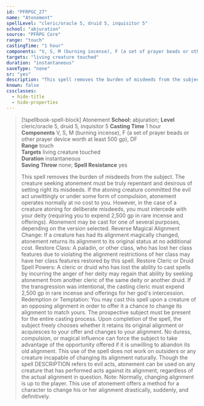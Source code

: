 ```yaml
---
id: "PFRPGC_27"
name: "Atonement"
spellLevel: "cleric/oracle 5, druid 5, inquisitor 5"
school: "abjuration"
source: "PFRPG Core"
range: "touch"
castingTime: "1 hour"
components: "V, S, M (burning incense), F (a set of prayer beads or other prayer device worth at least 500 gp), DF"
targets: "living creature touched"
duration: "instantaneous"
saveType: "none"
sr: "yes"
description: "This spell removes the burden of misdeeds from the subject. The creature seeking atonement must be truly repentant and desirous of setting right its misdeeds. If the atoning creature committed the evil act unwittingly or under some form of compulsion, atonement operates normally at no cost to you. However, in the case of a creature atoning for deliberate misdeeds, you must intercede with your deity (requiring you to expend 2,500 gp in rare incense and offerings). Atonement may be cast for one of several purposes, depending on the version selected. Reverse Magical Alignment Change: If a creature has had its alignment magically changed, atonement returns its alignment to its original status at no additional cost. Restore Class: A paladin, or other class, who has lost her class features due to violating the alignment restrictions of her class may have her class features restored by this spell. Restore Cleric or Druid Spell Powers: A cleric or druid who has lost the ability to cast spells by incurring the anger of her deity may regain that ability by seeking atonement from another cleric of the same deity or another druid. If the transgression was intentional, the casting cleric must expend 2,500 gp in rare incense and offerings for her god's intercession. Redemption or Temptation: You may cast this spell upon a creature of an opposing alignment in order to offer it a chance to change its alignment to match yours. The prospective subject must be present for the entire casting process. Upon completion of the spell, the subject freely chooses whether it retains its original alignment or acquiesces to your offer and changes to your alignment. No duress, compulsion, or magical influence can force the subject to take advantage of the opportunity offered if it is unwilling to abandon its old alignment. This use of the spell does not work on outsiders or any creature incapable of changing its alignment naturally. Though the spell DESCRIPTION refers to evil acts, atonement can be used on any creature that has performed acts against its alignment, regardless of the actual alignment in question. Note: Normally, changing alignment is up to the player. This use of atonement offers a method for a character to change his or her alignment drastically, suddenly, and definitively."
known: false
cssclasses:
  - hide-title
  - hide-properties
---
```


> [!spellbook-spell-block] Atonement
> **School:** abjuration; **Level** cleric/oracle 5, druid 5, inquisitor 5
> **Casting Time** 1 hour  
> **Components** V, S, M (burning incense), F (a set of prayer beads or other prayer device worth at least 500 gp), DF  
> **Range** touch  
> **Targets** living creature touched  
> **Duration** instantaneous  
> **Saving Throw** none; **Spell Resistance** yes
> 
> This spell removes the burden of misdeeds from the subject. The creature seeking atonement must be truly repentant and desirous of setting right its misdeeds. If the atoning creature committed the evil act unwittingly or under some form of compulsion, atonement operates normally at no cost to you. However, in the case of a creature atoning for deliberate misdeeds, you must intercede with your deity (requiring you to expend 2,500 gp in rare incense and offerings). Atonement may be cast for one of several purposes, depending on the version selected. Reverse Magical Alignment Change: If a creature has had its alignment magically changed, atonement returns its alignment to its original status at no additional cost. Restore Class: A paladin, or other class, who has lost her class features due to violating the alignment restrictions of her class may have her class features restored by this spell. Restore Cleric or Druid Spell Powers: A cleric or druid who has lost the ability to cast spells by incurring the anger of her deity may regain that ability by seeking atonement from another cleric of the same deity or another druid. If the transgression was intentional, the casting cleric must expend 2,500 gp in rare incense and offerings for her god's intercession. Redemption or Temptation: You may cast this spell upon a creature of an opposing alignment in order to offer it a chance to change its alignment to match yours. The prospective subject must be present for the entire casting process. Upon completion of the spell, the subject freely chooses whether it retains its original alignment or acquiesces to your offer and changes to your alignment. No duress, compulsion, or magical influence can force the subject to take advantage of the opportunity offered if it is unwilling to abandon its old alignment. This use of the spell does not work on outsiders or any creature incapable of changing its alignment naturally. Though the spell DESCRIPTION refers to evil acts, atonement can be used on any creature that has performed acts against its alignment, regardless of the actual alignment in question. Note: Normally, changing alignment is up to the player. This use of atonement offers a method for a character to change his or her alignment drastically, suddenly, and definitively.